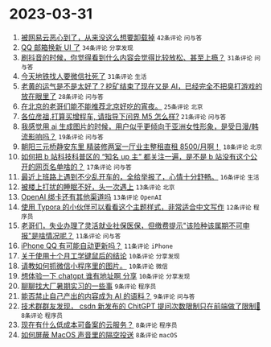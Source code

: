 # 2023-03-31

1. [被网易云恶心到了，从来没这么想要卸载掉](https://www.v2ex.com/t/928662) `42条评论` `问与答`
1. [QQ 邮箱换新 UI 了](https://www.v2ex.com/t/928685) `34条评论` `分享发现`
1. [刷抖音的时候，你觉得看到什么内容会觉得比较放松、甚至上瘾？](https://www.v2ex.com/t/928690) `31条评论` `问与答`
1. [今天地铁找人要微信社死了](https://www.v2ex.com/t/928684) `31条评论` `生活`
1. [老黄的运气是不是太好了？挖矿结束了现在又是 AI，已经完全不把臭打游戏的放在眼里了](https://www.v2ex.com/t/928660) `28条评论` `问与答`
1. [在北京的老哥们能不能推荐北京好吃的宵夜。](https://www.v2ex.com/t/928673) `25条评论` `北京`
1. [各位彦祖,打算买增程车, 请指导下问界 M5 怎么样?](https://www.v2ex.com/t/928658) `21条评论` `问与答`
1. [我感觉用 ai 生成图片的时候，用户似乎更倾向于亚洲女性形象，是受日漫/韩流影响吗？](https://www.v2ex.com/t/928652) `19条评论` `问与答`
1. [朝阳三元桥静安东里 精装修两室一厅业主整租直租 8500/月啊！](https://www.v2ex.com/t/928650) `18条评论` `北京`
1. [如何把 b 站科技科普区的 “知名 up 主” 都关注一遍，是不是 b 站没有这个公开的网页名单啥的？](https://www.v2ex.com/t/928657) `17条评论` `问与答`
1. [最近上班路上遇到不少乱开车的，全给举报了，心情十分舒畅。](https://www.v2ex.com/t/928700) `16条评论` `生活`
1. [被楼上打扰的睡眠不好，头一次遇上](https://www.v2ex.com/t/928686) `13条评论` `北京`
1. [OpenAI 绑卡还有其他渠道吗](https://www.v2ex.com/t/928651) `13条评论` `OpenAI`
1. [使用 Typora 的小伙伴可以看看这个主题样式，非常适合中文写作](https://www.v2ex.com/t/928701) `12条评论` `程序员`
1. [老哥们，失业办理了灵活就业社保医保，但缴费提示"该险种该属期不可申报"是啥情况呢？](https://www.v2ex.com/t/928674) `11条评论` `问与答`
1. [iPhone QQ 有可能自动更新吗？](https://www.v2ex.com/t/928672) `11条评论` `iPhone`
1. [关于使用十个月工学键鼠后的结论](https://www.v2ex.com/t/928668) `10条评论` `分享发现`
1. [请教如何抓微信小程序里的图片。](https://www.v2ex.com/t/928654) `10条评论` `微信`
1. [想体验一下 chatgpt 谁有地址啊 分享](https://www.v2ex.com/t/928648) `10条评论` `分享发现`
1. [聊聊找大厂暑期实习的一些事](https://www.v2ex.com/t/928688) `9条评论` `程序员`
1. [能否禁止自己产出的内容成为 AI 的语料？](https://www.v2ex.com/t/928667) `9条评论` `问与答`
1. [技术群群友发现， csdn 新发布的 ChitGPT 提问次数限制只在前端做了限制🤣](https://www.v2ex.com/t/928710) `8条评论` `程序员`
1. [现在有什么低成本可备案的云服务？](https://www.v2ex.com/t/928671) `8条评论` `程序员`
1. [如何屏蔽 MacOS 声音里的隔空投送](https://www.v2ex.com/t/928665) `8条评论` `macOS`
